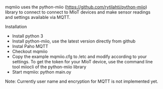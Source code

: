 mqmiio uses the python-miio (https://github.com/rytilahti/python-miio) library to connect to connect to MIoT devices and make sensor readings and settings available via MQTT.

Installation
- Install python 3
- Install python-miio, use the latest version directly from github
- Instal Paho MQTT
- Checkout mqmiio
- Copy the example mqmiio.cfg to /etc and modify according to your settings. To get the token for your MIoT device, use the command line tool miiocli of the python-miio library
- Start mqmiio: python main.oy

Note: Currently user name and encryption for MQTT is not implemented yet.
